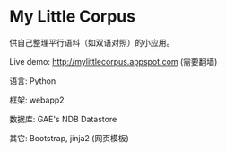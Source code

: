 # My Little Corpus

供自己整理平行语料（如双语对照）的小应用。

Live demo: http://mylittlecorpus.appspot.com (需要翻墙)

语言: Python

框架: webapp2

数据库: GAE's NDB Datastore

其它: Bootstrap, jinja2 (网页模板)
